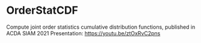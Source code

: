 # OrderStatCDF
Compute joint order statistics cumulative distribution functions, published in ACDA SIAM 2021
Presentation: https://youtu.be/ztOxRvC2pns
